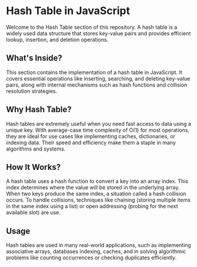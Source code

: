 # Hash Table in JavaScript

Welcome to the Hash Table section of this repository. A hash table is a widely used data structure that stores key-value pairs and provides efficient lookup, insertion, and deletion operations.

## What's Inside?

This section contains the implementation of a hash table in JavaScript. It covers essential operations like inserting, searching, and deleting key-value pairs, along with internal mechanisms such as hash functions and collision resolution strategies.

## Why Hash Table?

Hash tables are extremely useful when you need fast access to data using a unique key. With average-case time complexity of O(1) for most operations, they are ideal for use cases like implementing caches, dictionaries, or indexing data. Their speed and efficiency make them a staple in many algorithms and systems.

## How It Works?

A hash table uses a hash function to convert a key into an array index. This index determines where the value will be stored in the underlying array. When two keys produce the same index, a situation called a hash collision occurs. To handle collisions, techniques like chaining (storing multiple items in the same index using a list) or open addressing (probing for the next available slot) are use.

## Usage

Hash tables are used in many real-world applications, such as implementing associative arrays, databases indexing, caches, and in solving algorithmic problems like counting occurrences or checking duplicates efficiently.